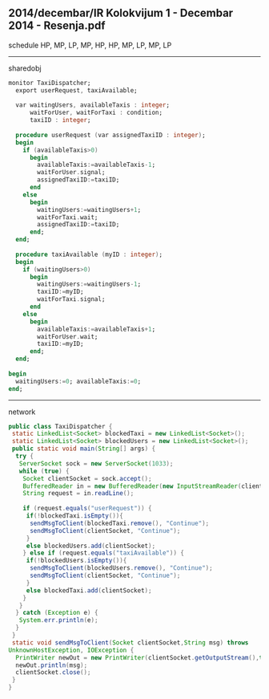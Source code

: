 2014/decembar/IR Kolokvijum 1 - Decembar 2014 - Resenja.pdf
--------------------------------------------------------------------------------
schedule
HP, MP, LP, MP, HP, HP, MP, LP, MP, LP  

--------------------------------------------------------------------------------
sharedobj
```ada
monitor TaxiDispatcher; 
  export userRequest, taxiAvailable; 
 
  var waitingUsers, availableTaxis : integer; 
      waitForUser, waitForTaxi : condition; 
      taxiID : integer; 
 
  procedure userRequest (var assignedTaxiID : integer); 
  begin 
    if (availableTaxis>0)  
      begin 
        availableTaxis:=availableTaxis-1; 
        waitForUser.signal; 
        assignedTaxiID:=taxiID; 
      end 
    else 
      begin 
        waitingUsers:=waitingUsers+1; 
        waitForTaxi.wait; 
        assignedTaxiID:=taxiID; 
      end; 
  end; 
 
  procedure taxiAvailable (myID : integer); 
  begin 
    if (waitingUsers>0)  
      begin 
        waitingUsers:=waitingUsers-1; 
        taxiID:=myID; 
        waitForTaxi.signal; 
      end 
    else 
      begin 
        availableTaxis:=availableTaxis+1; 
        waitForUser.wait; 
        taxiID:=myID; 
      end; 
  end; 
 
begin 
  waitingUsers:=0; availableTaxis:=0; 
end;
```

--------------------------------------------------------------------------------
network
```java
public class TaxiDispatcher { 
 static LinkedList<Socket> blockedTaxi = new LinkedList<Socket>(); 
 static LinkedList<Socket> blockedUsers = new LinkedList<Socket>(); 
 public static void main(String[] args) { 
  try { 
   ServerSocket sock = new ServerSocket(1033);  
   while (true) { 
    Socket clientSocket = sock.accept(); 
    BufferedReader in = new BufferedReader(new InputStreamReader(clientSocket.getInputStream())); 
    String request = in.readLine(); 
 
    if (request.equals("userRequest")) { 
     if(!blockedTaxi.isEmpty()){    
      sendMsgToClient(blockedTaxi.remove(), "Continue"); 
      sendMsgToClient(clientSocket, "Continue"); 
     } 
     else blockedUsers.add(clientSocket); 
    } else if (request.equals("taxiAvailable")) { 
     if(!blockedUsers.isEmpty()){    
      sendMsgToClient(blockedUsers.remove(), "Continue"); 
      sendMsgToClient(clientSocket, "Continue"); 
     } 
     else blockedTaxi.add(clientSocket); 
    }      
   } 
  } catch (Exception e) { 
   System.err.println(e); 
  } 
 } 
 static void sendMsgToClient(Socket clientSocket,String msg) throws 
UnknownHostException, IOException { 
  PrintWriter newOut = new PrintWriter(clientSocket.getOutputStream(),true); 
  newOut.println(msg); 
  clientSocket.close(); 
 } 
} 
```
